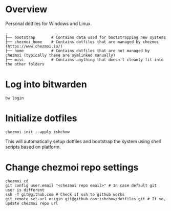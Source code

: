 # Overview

Personal dotfiles for Windows and Linux.

```
.
├── bootstrap       # Contains data used for bootstrapping new systems
├── chezmoi_home    # Contains dotfiles that are managed by chezmoi (https://www.chezmoi.io/)
├── home            # Contains dotfiles that are not managed by chezmoi (typically these are symlinked manually)
├── misc            # Contains anything that doesn't cleanly fit into the other folders
```

# Log into bitwarden

```
bw login
```

# Initialize dotfiles

```
chezmoi init --apply ishchow
```

This will automatically setup dotfiles and bootstrap the system using shell scripts based on platform.

# Change chezmoi repo settings

```
chezmoi cd
git config user.email "<chezmoi repo email>" # In case default git user is different
ssh -T git@github.com # Check if ssh to github works
git remote set-url origin git@github.com:ishchow/dotfiles.git # If so, update chezmoi repo url
```